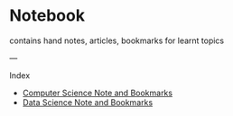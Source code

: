 
# Notebook
contains hand notes, articles, bookmarks for learnt topics

—

Index
- [Computer Science Note and Bookmarks][1]
- [Data Science Note and Bookmarks][2]

[1]:	./computer-science
[2]:	./data-science